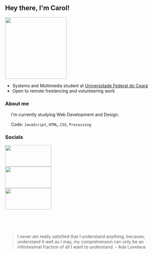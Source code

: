 ## Hey there, I'm Carol!

<img src="https://github.com/carolrolis/carolrolis/assets/126017853/0957bfc7-196b-4bc4-8978-42318c2f7aad" width="200">

* Systems and Multimedia student at [Universidade Federal do Ceará](https://ufc.br)
* Open to remote freelancing and volunteering work

### About me
<img src="https://github.com/carolrolis/carolrolis/assets/126017853/26a6faed-db1f-42d5-b43d-2a7ee1b2e219" width="15"> I'm currently studying Web Development and Design.
<img src="https://github.com/carolrolis/carolrolis/assets/126017853/26a6faed-db1f-42d5-b43d-2a7ee1b2e219" width="15">

<img src="https://github.com/carolrolis/carolrolis/assets/126017853/26a6faed-db1f-42d5-b43d-2a7ee1b2e219" width="15"> Code: `JavaScript`, `HTML`, `CSS`, `Processing`
<img src="https://github.com/carolrolis/carolrolis/assets/126017853/26a6faed-db1f-42d5-b43d-2a7ee1b2e219" width="15">

### Socials
<a href="https://www.linkedin.com/in/ana-carolina-de-sousa-furtado/">
  <img src="https://github.com/carolrolis/carolrolis/assets/126017853/2ca7ea94-b20e-42d4-855b-b699e7fdaaae" width="150" height="70">
</a>

<br>
<img src="https://github.com/carolrolis/carolrolis/assets/126017853/3098753e-fe91-4d93-85b9-b7d7fda705e3" width="150" height="70">

<br>
<img src="https://github.com/carolrolis/carolrolis/assets/126017853/00486baf-bddc-4b0d-950d-83dd3f493274" width="150" height="70">

<br><br><br>

> I never am really satisfied that I understand anything; because, understand it well as I may, my comprehension can only be an infinitesimal fraction of all I want to understand. - Ada Lovelace
